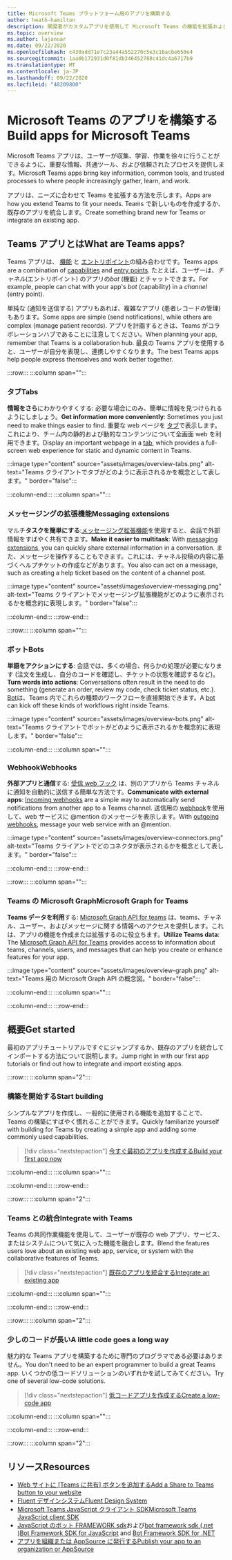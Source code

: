 ```yaml
---
title: Microsoft Teams プラットフォーム用のアプリを構築する
author: heath-hamilton
description: 開発者がカスタムアプリを使用して Microsoft Teams の機能を拡張およびカスタマイズする方法の概要。
ms.topic: overview
ms.author: lajanuar
ms.date: 09/22/2020
ms.openlocfilehash: c430add71e7c23a44a552270c5e3c1bacbe650e4
ms.sourcegitcommit: 1aa0b172931d0f81db346452788c41dc4a6717b9
ms.translationtype: MT
ms.contentlocale: ja-JP
ms.lasthandoff: 09/22/2020
ms.locfileid: "48209800"
---
```

# <a name="build-apps-for-microsoft-teams"></a><span data-ttu-id="acc1f-103">Microsoft Teams のアプリを構築する</span><span class="sxs-lookup"><span data-stu-id="acc1f-103">Build apps for Microsoft Teams</span></span>

<span data-ttu-id="acc1f-104">Microsoft Teams アプリは、ユーザーが収集、学習、作業を徐々に行うことができるように、重要な情報、共通ツール、および信頼されたプロセスを提供します。</span><span class="sxs-lookup"><span data-stu-id="acc1f-104">Microsoft Teams apps bring key information, common tools, and trusted processes to where people increasingly gather, learn, and work.</span></span>

<span data-ttu-id="acc1f-105">アプリは、ニーズに合わせて Teams を拡張する方法を示します。</span><span class="sxs-lookup"><span data-stu-id="acc1f-105">Apps are how you extend Teams to fit your needs.</span></span> <span data-ttu-id="acc1f-106">Teams で新しいものを作成するか、既存のアプリを統合します。</span><span class="sxs-lookup"><span data-stu-id="acc1f-106">Create something brand new for Teams or integrate an existing app.</span></span>

## <a name="what-are-teams-apps"></a><span data-ttu-id="acc1f-107">Teams アプリとは</span><span class="sxs-lookup"><span data-stu-id="acc1f-107">What are Teams apps?</span></span>

<span data-ttu-id="acc1f-108">Teams アプリは、 [機能](concepts/capabilities-overview.md) と [エントリポイント](concepts/extensibility-points.md)の組み合わせです。</span><span class="sxs-lookup"><span data-stu-id="acc1f-108">Teams apps are a combination of [capabilities](concepts/capabilities-overview.md) and [entry points](concepts/extensibility-points.md).</span></span> <span data-ttu-id="acc1f-109">たとえば、ユーザーは、*チャネル*(エントリポイント) のアプリの*bot* (機能) とチャットできます。</span><span class="sxs-lookup"><span data-stu-id="acc1f-109">For example, people can chat with your app's *bot* (capability) in a *channel* (entry point).</span></span>

<span data-ttu-id="acc1f-110">単純な (通知を送信する) アプリもあれば、複雑なアプリ (患者レコードの管理) もあります。</span><span class="sxs-lookup"><span data-stu-id="acc1f-110">Some apps are simple (send notifications), while others are complex (manage patient records).</span></span> <span data-ttu-id="acc1f-111">アプリを計画するときは、Teams がコラボレーションハブであることに注意してください。</span><span class="sxs-lookup"><span data-stu-id="acc1f-111">When planning your app, remember that Teams is a collaboration hub.</span></span> <span data-ttu-id="acc1f-112">最良の Teams アプリを使用すると、ユーザーが自分を表現し、連携しやすくなります。</span><span class="sxs-lookup"><span data-stu-id="acc1f-112">The best Teams apps help people express themselves and work better together.</span></span>

:::row:::
   :::column span="":::

### <a name="tabs"></a><span data-ttu-id="acc1f-113">タブ</span><span class="sxs-lookup"><span data-stu-id="acc1f-113">Tabs</span></span>

<span data-ttu-id="acc1f-114">**情報をさら**にわかりやすくする: 必要な場合にのみ、簡単に情報を見つけられるようにしましょう。</span><span class="sxs-lookup"><span data-stu-id="acc1f-114">**Get information more conveniently**: Sometimes you just need to make things easier to find.</span></span> <span data-ttu-id="acc1f-115">重要な web ページを [タブ](tabs/what-are-tabs.md)で表示します。これにより、チーム内の静的および動的なコンテンツについて全画面 web を利用できます。</span><span class="sxs-lookup"><span data-stu-id="acc1f-115">Display an important webpage in a [tab](tabs/what-are-tabs.md), which provides a full-screen web experience for static and dynamic content in Teams.</span></span>

:::image type="content" source="assets/images/overview-tabs.png" alt-text="Teams クライアントでタブがどのように表示されるかを概念として表します。" border="false":::

   :::column-end:::
   :::column span="":::

### <a name="messaging-extensions"></a><span data-ttu-id="acc1f-117">メッセージングの拡張機能</span><span class="sxs-lookup"><span data-stu-id="acc1f-117">Messaging extensions</span></span>

<span data-ttu-id="acc1f-118">マルチ**タスクを簡単にする**:[メッセージング拡張機能](messaging-extensions/what-are-messaging-extensions.md)を使用すると、会話で外部情報をすばやく共有できます。</span><span class="sxs-lookup"><span data-stu-id="acc1f-118">**Make it easier to multitask**: With [messaging extensions](messaging-extensions/what-are-messaging-extensions.md), you can quickly share external information in a conversation.</span></span> <span data-ttu-id="acc1f-119">また、メッセージを操作することもできます。これには、チャネル投稿の内容に基づくヘルプチケットの作成などがあります。</span><span class="sxs-lookup"><span data-stu-id="acc1f-119">You also can act on a message, such as creating a help ticket based on the content of a channel post.</span></span>

:::image type="content" source="assets\images\overview-messaging.png" alt-text="Teams クライアントでメッセージング拡張機能がどのように表示されるかを概念的に表現します。" border="false":::

   :::column-end:::
:::row-end:::

:::row:::
   :::column span="":::

### <a name="bots"></a><span data-ttu-id="acc1f-121">ボット</span><span class="sxs-lookup"><span data-stu-id="acc1f-121">Bots</span></span>

<span data-ttu-id="acc1f-122">**単語をアクションにする**: 会話では、多くの場合、何らかの処理が必要になります (注文を生成し、自分のコードを確認し、チケットの状態を確認するなど)。</span><span class="sxs-lookup"><span data-stu-id="acc1f-122">**Turn words into actions**: Conversations often result in the need to do something (generate an order, review my code, check ticket status, etc.).</span></span> <span data-ttu-id="acc1f-123">[Bot](bots/what-are-bots.md)は、Teams 内でこれらの種類のワークフローを直接開始できます。</span><span class="sxs-lookup"><span data-stu-id="acc1f-123">A [bot](bots/what-are-bots.md) can kick off these kinds of workflows right inside Teams.</span></span>

:::image type="content" source="assets/images/overview-bots.png" alt-text="Teams クライアントでボットがどのように表示されるかを概念的に表現します。" border="false":::

   :::column-end:::
   :::column span="":::

### <a name="webhooks"></a><span data-ttu-id="acc1f-125">Webhook</span><span class="sxs-lookup"><span data-stu-id="acc1f-125">Webhooks</span></span>

<span data-ttu-id="acc1f-126">**外部アプリと通信**する: [受信 web フック](webhooks-and-connectors/what-are-webhooks-and-connectors.md#incoming-webhooks) は、別のアプリから Teams チャネルに通知を自動的に送信する簡単な方法です。</span><span class="sxs-lookup"><span data-stu-id="acc1f-126">**Communicate with external apps**: [Incoming webhooks](webhooks-and-connectors/what-are-webhooks-and-connectors.md#incoming-webhooks) are a simple way to automatically send notifications from another app to a Teams channel.</span></span> <span data-ttu-id="acc1f-127">送信用の [webhook](webhooks-and-connectors/what-are-webhooks-and-connectors.md#outgoing-webhooks)を使用して、web サービスに @mention のメッセージを表示します。</span><span class="sxs-lookup"><span data-stu-id="acc1f-127">With [outgoing webhooks](webhooks-and-connectors/what-are-webhooks-and-connectors.md#outgoing-webhooks), message your web service with an @mention.</span></span>

:::image type="content" source="assets/images/overview-connectors.png" alt-text="Teams クライアントでどのコネクタが表示されるかを概念として表します。" border="false":::

   :::column-end:::
:::row-end:::

:::row:::
   :::column span="":::

### <a name="microsoft-graph-for-teams"></a><span data-ttu-id="acc1f-129">Teams の Microsoft Graph</span><span class="sxs-lookup"><span data-stu-id="acc1f-129">Microsoft Graph for Teams</span></span>

<span data-ttu-id="acc1f-130">**Teams データを利用**する: [Microsoft Graph API for teams](https://docs.microsoft.com/graph/teams-concept-overview) は、teams、チャネル、ユーザー、およびメッセージに関する情報へのアクセスを提供します。これは、アプリの機能を作成または拡張するのに役立ちます。</span><span class="sxs-lookup"><span data-stu-id="acc1f-130">**Utilize Teams data**: The [Microsoft Graph API for Teams](https://docs.microsoft.com/graph/teams-concept-overview) provides access to information about teams, channels, users, and messages that can help you create or enhance features for your app.</span></span>

:::image type="content" source="assets/images/overview-graph.png" alt-text="Teams 用の Microsoft Graph API の概念図。" border="false":::

   :::column-end:::
   :::column span="":::

   :::column-end:::
:::row-end:::

## <a name="get-started"></a><span data-ttu-id="acc1f-132">概要</span><span class="sxs-lookup"><span data-stu-id="acc1f-132">Get started</span></span>

<span data-ttu-id="acc1f-133">最初のアプリチュートリアルですぐにジャンプするか、既存のアプリを統合してインポートする方法について説明します。</span><span class="sxs-lookup"><span data-stu-id="acc1f-133">Jump right in with our first app tutorials or find out how to integrate and import existing apps.</span></span>

:::row:::
   :::column span="2":::

### <a name="start-building"></a><span data-ttu-id="acc1f-134">構築を開始する</span><span class="sxs-lookup"><span data-stu-id="acc1f-134">Start building</span></span>

   <span data-ttu-id="acc1f-135">シンプルなアプリを作成し、一般的に使用される機能を追加することで、Teams の構築にすばやく慣れることができます。</span><span class="sxs-lookup"><span data-stu-id="acc1f-135">Quickly familiarize yourself with building for Teams by creating a simple app and adding some commonly used capabilities.</span></span>

   > [!div class="nextstepaction"]
   > [<span data-ttu-id="acc1f-136">今すぐ最初のアプリを作成する</span><span class="sxs-lookup"><span data-stu-id="acc1f-136">Build your first app now</span></span>](build-your-first-app/build-first-app-overview.md)

   :::column-end:::
   :::column span="":::

   :::column-end:::
:::row-end:::

:::row:::
   :::column span="2":::

### <a name="integrate-with-teams"></a><span data-ttu-id="acc1f-137">Teams との統合</span><span class="sxs-lookup"><span data-stu-id="acc1f-137">Integrate with Teams</span></span>

   <span data-ttu-id="acc1f-138">Teams の共同作業機能を使用して、ユーザーが既存の web アプリ、サービス、またはシステムについて気に入った機能を融合します。</span><span class="sxs-lookup"><span data-stu-id="acc1f-138">Blend the features users love about an existing web app, service, or system with the collaborative features of Teams.</span></span>

   > [!div class="nextstepaction"]
   > [<span data-ttu-id="acc1f-139">既存のアプリを統合する</span><span class="sxs-lookup"><span data-stu-id="acc1f-139">Integrate an existing app</span></span>](samples/integrating-web-apps.md)

   :::column-end:::
   :::column span="":::

   :::column-end:::
:::row-end:::

:::row:::
   :::column span="2":::

### <a name="a-little-code-goes-a-long-way"></a><span data-ttu-id="acc1f-140">少しのコードが長い</span><span class="sxs-lookup"><span data-stu-id="acc1f-140">A little code goes a long way</span></span>

   <span data-ttu-id="acc1f-141">魅力的な Teams アプリを構築するために専門のプログラマである必要はありません。</span><span class="sxs-lookup"><span data-stu-id="acc1f-141">You don't need to be an expert programmer to build a great Teams app.</span></span> <span data-ttu-id="acc1f-142">いくつかの低コードソリューションのいずれかを試してみてください。</span><span class="sxs-lookup"><span data-stu-id="acc1f-142">Try one of several low-code solutions.</span></span>

   > [!div class="nextstepaction"]
   > [<span data-ttu-id="acc1f-143">低コードアプリを作成する</span><span class="sxs-lookup"><span data-stu-id="acc1f-143">Create a low-code app</span></span>](samples/teams-low-code-solutions.md)

   :::column-end:::
   :::column span="":::

   :::column-end:::
:::row-end:::

:::row:::
   :::column span="2":::

## <a name="resources"></a><span data-ttu-id="acc1f-144">リソース</span><span class="sxs-lookup"><span data-stu-id="acc1f-144">Resources</span></span>

* <span data-ttu-id="acc1f-145">[Web サイトに [Teams に共有] ボタンを追加する](concepts/build-and-test/share-to-teams.md)</span><span class="sxs-lookup"><span data-stu-id="acc1f-145">[Add a Share to Teams button to your website](concepts/build-and-test/share-to-teams.md)</span></span>
* [<span data-ttu-id="acc1f-146">Fluent デザインシステム</span><span class="sxs-lookup"><span data-stu-id="acc1f-146">Fluent Design System</span></span>](https://fluentsite.z22.web.core.windows.net/)
* [<span data-ttu-id="acc1f-147">Microsoft Teams JavaScript クライアント SDK</span><span class="sxs-lookup"><span data-stu-id="acc1f-147">Microsoft Teams JavaScript client SDK</span></span>](https://docs.microsoft.com/javascript/api/@microsoft/teams-js/?view=msteams-client-js-latest&preserve-view=true)
* <span data-ttu-id="acc1f-148">[JavaScript のボット FRAMEWORK sdk](https://github.com/Microsoft/botbuilder-js)および[bot framework sdk (.net](https://github.com/Microsoft/botbuilder-dotnet/) )</span><span class="sxs-lookup"><span data-stu-id="acc1f-148">[Bot Framework SDK for JavaScript](https://github.com/Microsoft/botbuilder-js) and [Bot Framework SDK for .NET](https://github.com/Microsoft/botbuilder-dotnet/)</span></span>
* [<span data-ttu-id="acc1f-149">アプリを組織または AppSource に発行する</span><span class="sxs-lookup"><span data-stu-id="acc1f-149">Publish your app to an organization or AppSource</span></span>](concepts/deploy-and-publish/overview.md)
